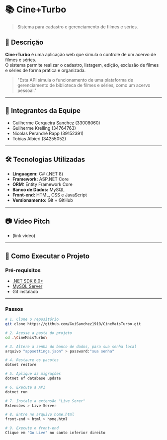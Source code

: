 # 📚 Cine+Turbo

> Sistema para cadastro e gerenciamento de filmes e séries.

## 🧾 Descrição

**Cine+Turbo** é uma aplicação web que simula o controle de um acervo de filmes e séries.  
O sistema permite realizar o cadastro, listagem, edição, exclusão de filmes e séries de forma prática e organizada.

> "Esta API simula o funcionamento de uma plataforma de gerenciamento de biblioteca de filmes e séries, como um acervo pessoal."

---

## 👥 Integrantes da Equipe

- Guilherme Cerqueira Sanchez (33008060)
- Guilherme Krelling (34764763)
- Nicolas Perandré Rapp (39152391)
- Tobias Albieri (34255052)

---

## 🛠️ Tecnologias Utilizadas

- **Linguagem:** C# (.NET 8)
- **Framework:** ASP.NET Core
- **ORM:** Entity Framework Core
- **Banco de Dados:** MySQL
- **Front-end:** HTML, CSS e JavaScript
- **Versionamento:** Git + GitHub

---

## 📷 Video Pitch

- (link video)

---

## 🚀 Como Executar o Projeto

### Pré-requisitos

- [.NET SDK 8.0+](https://dotnet.microsoft.com/en-us/download)
- [MySQL Server](https://dev.mysql.com/downloads/mysql/)
- Git instalado

---

### Passos

```bash
# 1. Clone o repositório
git clone https://github.com/GuiSanchez1910/CineMaisTurbo.git

# 2. Acesse a pasta do projeto
cd .\CineMaisTurbo\

# 3. Altere a senha do banco de dados, para sua senha local
arquivo "appsettings.json" > password:"sua senha"

# 4. Restaure os pacotes
dotnet restore

# 5. Aplique as migrações
dotnet ef database update

# 6. Execute a API
dotnet run

# 7. Instale a extensão "Live Serer"
Extensões > Live Server

# 8. Entre no arquivo home.html
front-end > html > home.html

# 9. Execute o front-end
Clique em "Go Live" no canto inferior direito

